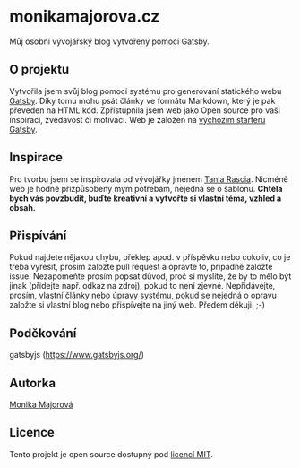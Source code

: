 # monikamajorova.cz
Můj osobní vývojářský blog vytvořený pomocí Gatsby.

## O projektu
Vytvořila jsem svůj blog pomocí systému pro generování statického webu [Gatsby](https://www.gatsbyjs.org/). Díky tomu mohu psát články ve formátu Markdown, který je pak převeden na HTML kód. Zpřístupnila jsem web jako Open source pro vaši inspiraci, zvědavost či motivaci. Web je založen na [výchozím starteru Gatsby](https://github.com/gatsbyjs/gatsby-starter-default). 

## Inspirace
Pro tvorbu jsem se inspirovala od vývojářky jménem [Tania Rascia](https://www.taniarascia.com/). Nicméně web je hodně přizpůsobený mým potřebám, nejedná se o šablonu. **Chtěla bych vás povzbudit, buďte kreativní a vytvořte si vlastní téma, vzhled a obsah.**

## Přispívání
Pokud najdete nějakou chybu, překlep apod. v příspěvku nebo cokoliv, co je třeba vyřešit, prosím založte pull request a opravte to, případně založte issue. Nezapomeňte prosím popsat důvod, proč si myslíte, že by to mělo být jinak (přidejte např. odkaz na zdroj), pokud to není zjevné. Nepřidávejte, prosím, vlastní články nebo úpravy systému, pokud se nejedná o opravu  založte si vlastní blog nebo přispívejte na jiný web. Předem děkuji. ;-)

## Poděkování
gatsbyjs (https://www.gatsbyjs.org/)

## Autorka
[Monika Majorová](https://monikamajorova.cz)

## Licence
Tento projekt je open source dostupný pod [licencí MIT](https://github.com/monikamajorova/monikamajorova.cz/blob/master/LICENSE).